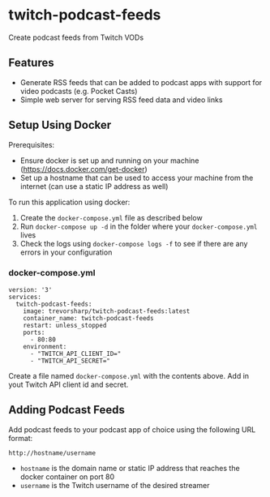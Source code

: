 # twitch-podcast-feeds

Create podcast feeds from Twitch VODs

## Features

- Generate RSS feeds that can be added to podcast apps with support for video podcasts (e.g. Pocket Casts)
- Simple web server for serving RSS feed data and video links

## Setup Using Docker

Prerequisites:

- Ensure docker is set up and running on your machine (https://docs.docker.com/get-docker)
- Set up a hostname that can be used to access your machine from the internet (can use a static IP address as well)

To run this application using docker:

1. Create the `docker-compose.yml` file as described below
2. Run `docker-compose up -d` in the folder where your `docker-compose.yml` lives
3. Check the logs using `docker-compose logs -f` to see if there are any errors in your configuration

### docker-compose.yml

```
version: '3'
services:
  twitch-podcast-feeds:
    image: trevorsharp/twitch-podcast-feeds:latest
    container_name: twitch-podcast-feeds
    restart: unless_stopped
    ports:
      - 80:80
    environment:
      - "TWITCH_API_CLIENT_ID="
      - "TWITCH_API_SECRET="
```

Create a file named `docker-compose.yml` with the contents above. Add in yout Twitch API client id and secret.

## Adding Podcast Feeds

Add podcast feeds to your podcast app of choice using the following URL format:

`http://hostname/username`

- `hostname` is the domain name or static IP address that reaches the docker container on port 80
- `username` is the Twitch username of the desired streamer
